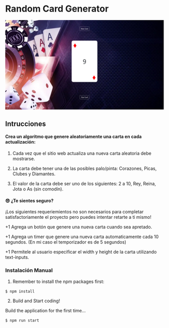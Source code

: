 # Random Card Generator

<img src="./src/Preview-Generator-Random-Card.png"/>


## Intrucciones

####  Crea un algoritmo que genere aleatoriamente una carta en cada actualización:

1) Cada vez que el sitio web actualiza una nueva carta aleatoria debe mostrarse.

2) La carta debe tener una de las posibles palo/pinta: Corazones, Picas, Clubes y Diamantes.

3) El valor de la carta debe ser uno de los siguientes: 2 a 10, Rey, Reina, Jota o As (sin comodín).


#### 😎 ¿Te sientes seguro?

¡Los siguientes requeriemientos no son necesarios para completar satisfactoriamente el proyecto pero puedes intentar retarte a ti mismo!

+1 Agrega un botón que genere una nueva carta cuando sea apretado.

+1 Agrega un timer que genere una nueva carta automaticamente cada 10 segundos. (En mi caso el temporizador es de 5 segundos)

+1 Permítele al usuario especificar el width y height de la carta utilizando text-inputs.

### Instalación Manual

1) Remember to install the npm packages first:
```
$ npm install
```

2) Build and Start coding!

Build the application for the first time...

```
$ npm run start
```


